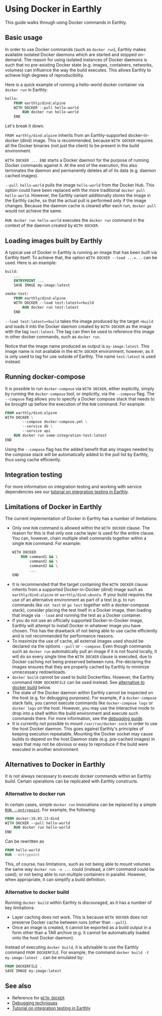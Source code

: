 
# Using Docker in Earthly

This guide walks through using Docker commands in Earthly.

## Basic usage

In order to use Docker commands (such as `docker run`), Earthly makes available isolated Docker daemons which are started and stopped on-demand. The reason for using isolated instances of Docker daemons is such that no pre-existing Docker state (e.g. images, containers, networks, volumes) can influence the way the build executes. This allows Earthly to achieve high degrees of reproducibility.

Here is a quick example of running a hello-world docker container via `docker run` in Earthly:

```Dockerfile
hello:
    FROM earthly/dind:alpine
    WITH DOCKER --pull hello-world
        RUN docker run hello-world
    END
```

Let's break it down.

`FROM earthly/dind:alpine` inherits from an Earthly-supported docker-in-docker (dind) image. This is recommended, because `WITH DOCKER` requires all the Docker binaries (not just the client) to be present in the build environment.

`WITH DOCKER ... END` starts a Docker daemon for the purpose of running Docker commands against it. At the end of the execution, this also terminates the daemon and permanently deletes all of its data (e.g. daemon cached images).

`--pull hello-world` pulls the image `hello-world` from the Docker Hub. This option could have been replaced with the more traditional `docker pull hello-world`. However, the Earthly variant additionally stores the image in the Earthly cache, so that the actual pull is performed only if the image changes. Because the daemon cache is cleared after each run, `docker pull` would not achieve the same.

`RUN docker run hello-world` executes the `docker run` command in the context of the daemon created by `WITH DOCKER`.

## Loading images built by Earthly

A typical use of Docker in Earthly is running an image that has been built via Earthly itself. To achieve that, the option `WITH DOCKER --load ...=...` can be used. Here is an example:

```Dockerfile
build:
    ...
    ENTRYPOINT ...
    SAVE IMAGE my-image:latest

smoke-test:
    FROM earthly/dind:alpine
    WITH DOCKER --load test:latest=+build
        RUN docker run test:latest
    END
```

`--load test:latest=+build` takes the image produced by the target `+build` and loads it into the Docker daemon created by `WITH DOCKER` as the image with the tag `test:latest`. The tag can then be used to reference this image in other docker commands, such as `docker run`.

Notice that the image name produced as output is `my-image:latest`. This image name is not available in the `WITH DOCKER` environment, however, as it is only used to tag for use outside of Earthly. The name `test:latest` is used instead.

## Running docker-compose

It is possible to run `docker-compose` via `WITH DOCKER`, either explicitly, simply by running the `docker-compose` tool, or implicitly, via the `--compose` flag. The `--compose` flag allows you to specify a Docker compose stack that needs to be brought up before the execution of the `RUN` command. For example:

```Dockerfile
FROM earthly/dind:alpine
WITH DOCKER \
        --compose docker-compose.yml \
        --service db \
        --service api
    RUN docker run some-integration-test:latest
END
```

Using the `--compose` flag has the added benefit that any images needed by the compose stack will be automatically added to the pull list by Earthly, thus using cache efficiently.

## Integration testing

For more information on integration testing and working with service dependencies see our [tutorial on integration testing in Earthly](./integration.md).

## Limitations of Docker in Earthly

The current implementation of Docker in Earthly has a number of limitations:

* Only one `RUN` command is allowed within the `WITH DOCKER` clause. The reason for this is that only one cache layer is used for the entire clause. You can, however, chain multiple shell commands together within a single `RUN` command. For example:
  ```Dockerfile
  WITH DOCKER
      RUN command1 && \
          command2 && \
          command3 && \
          ...
  END
  ```
* It is recommended that the target containing the `WITH DOCKER` clause inherits from a supported Docker-in-Docker (dind) image such as `earthly/dind:alpine` or `earthly/dind:ubuntu`. If your build requires the use of an alternative environment as part of a test (e.g. to run commands like `sbt test` or `go test` together with a docker-compose stack), consider placing the test itself in a Docker image, then loading that image via `--load` and running the test as a Docker container.
* If you do not use an officially supported Docker-in-Docker image, Earthly will attempt to install Docker in whatever image you have chosen. This has the drawback of not being able to use cache efficiently and is not recommended for performance reasons.
* To maximize the use of cache, all external images used should be declared via the options `--pull` or `--compose`. Even though commands such as `docker run` automatically pull an image if it is not found locally, it will do so every single time the `WITH DOCKER` clause is executed, due to Docker caching not being preserved between runs. Pre-declaring the images ensures that they are properly cached by Earthly to minimize unnecessary redownloads.
* `docker build` cannot be used to build Dockerfiles. However, the Earthly command `FROM DOCKERFILE` can be used instead. See [alternative to docker build](#alternative-to-docker-build) below.
* The state of the Docker daemon within Earthly cannot be inspected on the host (e.g. for debugging purposes). For example, if a `docker-compose` stack fails, you cannot execute commands like `docker-compose logs` or `docker logs` on the host. However, you may use the interactive mode to drop into a shell within the build environment and execute such commands there. For more information, see the [debugging guide](./debugging.md).
* It is currently not possible to mount `/var/run/docker.sock` in order to use the host Docker daemon. This goes against Earthly's principles of keeping execution repeatable. Mounting the Docker socket may cause builds to depend on the host Daemon state (e.g. pre-cached images) in ways that may not be obvious or easy to reproduce if the build were executed in another environment.

## Alternatives to Docker in Earthly

It is not always necessary to execute docker commands within an Earthly build. Certain operations can be replicated with Earthly constructs.

### Alternative to docker run

In certain cases, simple `docker run` invocations can be replaced by a simple [`RUN --entrypoint`](../earthfile/earthfile.md#entrypoint). For example, the following:

```Dockerfile
FROM docker:19.03.13-dind
WITH DOCKER --pull hello-world
    RUN docker run hello-world
END
```

Can be rewritten as

```Dockerfile
FROM hello-world
RUN --entrypoint
```

This, of course, has limitations, such as not being able to mount volumes the same way `docker run -v ...`  could (instead, a `COPY` command could be used); or not being able to run multiple containers in parallel. However, when appropriate, it can simplify a build definition.

### Alternative to docker build

Running `docker build` within Earthly is discouraged, as it has a number of key limitations:

* Layer caching does not work. This is because `WITH DOCKER` does not preserve Docker cache between runs (other than `--pull`).
* Once an image is created, it cannot be exported as a build output in a form other than a TAR archive (e.g. it cannot be automatically loaded onto the host Docker daemon).

Instead of executing `docker build`, it is advisable to use the Earthly command `FROM DOCKERFILE`. For example, the command `docker build -t my-image:latest .` can be emulated by:

```Dockerfile
FROM DOCKERFILE .
SAVE IMAGE my-image:latest
```

## See also

* Reference for [`WITH DOCKER`](../earthfile/earthfile.md#with-docker-beta)
* [Debugging techniques](./debugging.md)
* [Tutorial on integration testing in Earthly](./integration.md)
